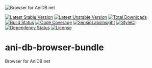 ![Browser for AniDB.net](http://anime-db.org/bundles/animedboffsite/images/anidb.net.png)

[![Latest Stable Version](https://poser.pugx.org/anime-db/ani-db-browser-bundle/v/stable.png)](https://packagist.org/packages/anime-db/ani-db-browser-bundle)
[![Latest Unstable Version](https://poser.pugx.org/anime-db/ani-db-browser-bundle/v/unstable.png)](https://packagist.org/packages/anime-db/ani-db-browser-bundle)
[![Total Downloads](https://poser.pugx.org/anime-db/ani-db-browser-bundle/downloads)](https://packagist.org/packages/anime-db/ani-db-browser-bundle)
[![Build Status](https://travis-ci.org/anime-db/ani-db-browser-bundle.svg?branch=master)](https://travis-ci.org/anime-db/ani-db-browser-bundle)
[![Code Coverage](https://scrutinizer-ci.com/g/anime-db/ani-db-browser-bundle/badges/coverage.png?b=master)](https://scrutinizer-ci.com/g/anime-db/ani-db-browser-bundle/?branch=master)
[![SensioLabsInsight](https://insight.sensiolabs.com/projects/0e383920-eaf5-474a-b998-a00462485827/mini.png)](https://insight.sensiolabs.com/projects/0e383920-eaf5-474a-b998-a00462485827)
[![StyleCI](https://styleci.io/repos/19101337/shield)](https://styleci.io/repos/19101337)
[![Dependency Status](https://www.versioneye.com/user/projects/5746f4afce8d0e00360bd712/badge.svg?style=flat-square)](https://www.versioneye.com/user/projects/5746f4afce8d0e00360bd712)
[![License](https://poser.pugx.org/anime-db/ani-db-browser-bundle/license.png)](https://packagist.org/packages/anime-db/ani-db-browser-bundle)

ani-db-browser-bundle
=====================

Browser for AniDB.net
